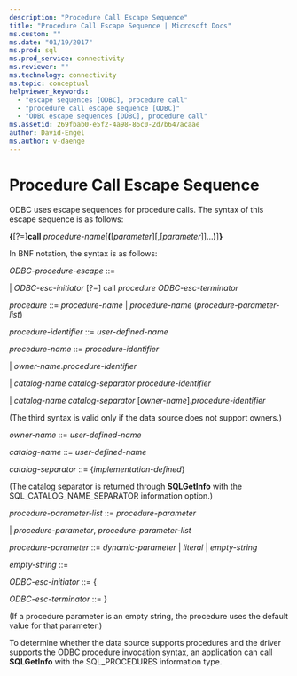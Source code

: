 ```yaml
---
description: "Procedure Call Escape Sequence"
title: "Procedure Call Escape Sequence | Microsoft Docs"
ms.custom: ""
ms.date: "01/19/2017"
ms.prod: sql
ms.prod_service: connectivity
ms.reviewer: ""
ms.technology: connectivity
ms.topic: conceptual
helpviewer_keywords: 
  - "escape sequences [ODBC], procedure call"
  - "procedure call escape sequence [ODBC]"
  - "ODBC escape sequences [ODBC], procedure call"
ms.assetid: 269fbab0-e5f2-4a98-86c0-2d7b647acaae
author: David-Engel
ms.author: v-daenge
---
```

# Procedure Call Escape Sequence
ODBC uses escape sequences for procedure calls. The syntax of this escape sequence is as follows:  
  
 **{**[?=]**call** *procedure-name*[**(**[*parameter*][,[*parameter*]]...**)**]**}**  
  
 In BNF notation, the syntax is as follows:  
  
 *ODBC-procedure-escape* ::=  
  
 &#124; *ODBC-esc-initiator* [?=] call *procedure ODBC-esc-terminator*  
  
 *procedure* ::= *procedure-name* &#124; *procedure-name* (*procedure-parameter-list*)  
  
 *procedure-identifier* ::= *user-defined-name*  
  
 *procedure-name* ::= *procedure-identifier*  
  
 &#124; *owner-name*.*procedure-identifier*  
  
 &#124; *catalog-name catalog-separator* *procedure-identifier*  
  
 &#124; *catalog-name catalog-separator* [*owner-name*].*procedure-identifier*  
  
 (The third syntax is valid only if the data source does not support owners.)  
  
 *owner-name* ::= *user-defined-name*  
  
 *catalog-name* ::= *user-defined-name*  
  
 *catalog-separator* ::= {*implementation-defined*}  
  
 (The catalog separator is returned through **SQLGetInfo** with the SQL_CATALOG_NAME_SEPARATOR information option.)  
  
 *procedure-parameter-list* ::= *procedure-parameter*  
  
 &#124; *procedure-parameter*, *procedure-parameter-list*  
  
 *procedure-parameter* ::= *dynamic-parameter* &#124; *literal* &#124; *empty-string*  
  
 *empty-string* ::=  
  
 *ODBC-esc-initiator* ::= {  
  
 *ODBC-esc-terminator* ::= }  
  
 (If a procedure parameter is an empty string, the procedure uses the default value for that parameter.)  
  
 To determine whether the data source supports procedures and the driver supports the ODBC procedure invocation syntax, an application can call **SQLGetInfo** with the SQL_PROCEDURES information type.

